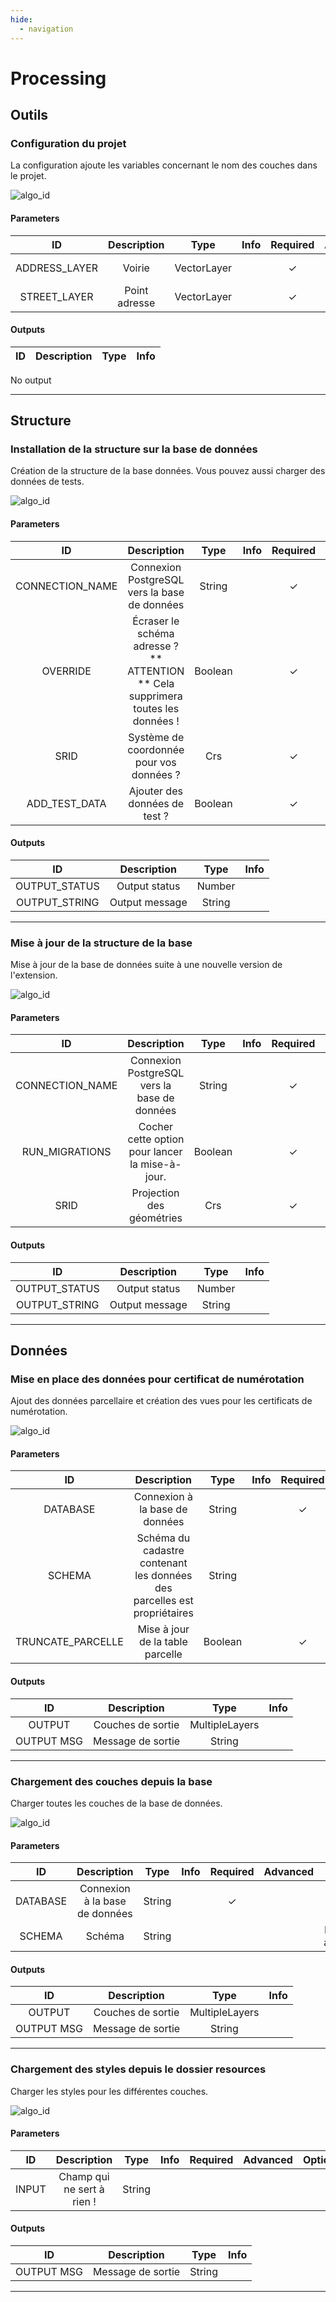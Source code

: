 ```yaml
---
hide:
  - navigation
---
```


# Processing

## Outils


### Configuration du projet

La configuration ajoute les variables concernant le nom des couches dans le projet.

![algo_id](./gestion_adresse-config_project.png)

#### Parameters

| ID | Description | Type | Info | Required | Advanced | Option |
|:-:|:-:|:-:|:-:|:-:|:-:|:-:|
ADDRESS_LAYER|Voirie|VectorLayer||✓||Type: TypeVectorLine <br>|
STREET_LAYER|Point adresse|VectorLayer||✓||Type: TypeVectorPoint <br>|


#### Outputs

| ID | Description | Type | Info |
|:-:|:-:|:-:|:-:|
No output

***


## Structure


### Installation de la structure sur la base de données

Création de la structure de la base données. Vous pouvez aussi charger des données de tests.

![algo_id](./gestion_adresse-create_database_structure.png)

#### Parameters

| ID | Description | Type | Info | Required | Advanced | Option |
|:-:|:-:|:-:|:-:|:-:|:-:|:-:|
CONNECTION_NAME|Connexion PostgreSQL vers la base de données|String||✓|||
OVERRIDE|Écraser le schéma adresse ? ** ATTENTION ** Cela supprimera toutes les données !|Boolean||✓|||
SRID|Système de coordonnée pour vos données ?|Crs||✓||Default: EPSG:2154 <br> |
ADD_TEST_DATA|Ajouter des données de test ?|Boolean||✓|||


#### Outputs

| ID | Description | Type | Info |
|:-:|:-:|:-:|:-:|
OUTPUT_STATUS|Output status|Number||
OUTPUT_STRING|Output message|String||


***


### Mise à jour de la structure de la base

Mise à jour de la base de données suite à une nouvelle version de l'extension.

![algo_id](./gestion_adresse-upgrade_database_structure.png)

#### Parameters

| ID | Description | Type | Info | Required | Advanced | Option |
|:-:|:-:|:-:|:-:|:-:|:-:|:-:|
CONNECTION_NAME|Connexion PostgreSQL vers la base de données|String||✓|||
RUN_MIGRATIONS|Cocher cette option pour lancer la mise-à-jour.|Boolean||✓|||
SRID|Projection des géométries|Crs||✓||Default: EPSG:2154 <br> |


#### Outputs

| ID | Description | Type | Info |
|:-:|:-:|:-:|:-:|
OUTPUT_STATUS|Output status|Number||
OUTPUT_STRING|Output message|String||


***


## Données


### Mise en place des données pour certificat de numérotation

Ajout des données parcellaire et création des vues pour les certificats de numérotation.

![algo_id](./gestion_adresse-data_parcelle.png)

#### Parameters

| ID | Description | Type | Info | Required | Advanced | Option |
|:-:|:-:|:-:|:-:|:-:|:-:|:-:|
DATABASE|Connexion à la base de données|String||✓|||
SCHEMA|Schéma du cadastre contenant les données des parcelles est propriétaires|String||||Default: cadastre <br> |
TRUNCATE_PARCELLE|Mise à jour de la table parcelle|Boolean||✓|||


#### Outputs

| ID | Description | Type | Info |
|:-:|:-:|:-:|:-:|
OUTPUT|Couches de sortie|MultipleLayers||
OUTPUT MSG|Message de sortie|String||


***


### Chargement des couches depuis la base

Charger toutes les couches de la base de données.

![algo_id](./gestion_adresse-load_layers.png)

#### Parameters

| ID | Description | Type | Info | Required | Advanced | Option |
|:-:|:-:|:-:|:-:|:-:|:-:|:-:|
DATABASE|Connexion à la base de données|String||✓|||
SCHEMA|Schéma|String||||Default: adresse <br> |


#### Outputs

| ID | Description | Type | Info |
|:-:|:-:|:-:|:-:|
OUTPUT|Couches de sortie|MultipleLayers||
OUTPUT MSG|Message de sortie|String||


***


### Chargement des styles depuis le dossier resources

Charger les styles pour les différentes couches.

![algo_id](./gestion_adresse-load_styles.png)

#### Parameters

| ID | Description | Type | Info | Required | Advanced | Option |
|:-:|:-:|:-:|:-:|:-:|:-:|:-:|
INPUT|Champ qui ne sert à rien !|String|||||


#### Outputs

| ID | Description | Type | Info |
|:-:|:-:|:-:|:-:|
OUTPUT MSG|Message de sortie|String||


***

